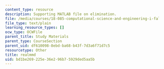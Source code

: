 ```yaml
---
content_type: resource
description: Supporting MATLAB file on elimination.
file: /media/courses/18-085-computational-science-and-engineering-i-fall-2008/bd1be269225e36e296b75929ded5aa5b_realmmd.m
file_type: text/plain
learning_resource_types: []
ocw_type: OCWFile
parent_title: Study Materials
parent_type: CourseSection
parent_uid: df610098-8ebd-ba68-b43f-7d3a6f71d7c5
resourcetype: Other
title: realmmd
uid: bd1be269-225e-36e2-96b7-5929ded5aa5b
---
```

